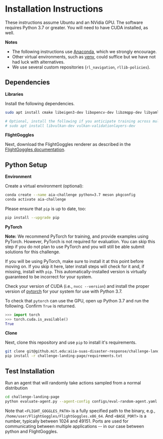 # Installation Instructions 

These instructions assume Ubuntu and an NVidia GPU.
The software requires Python 3.7 or greater.
You will need to have CUDA installed, as well.

**Notes**

- The following instructions use [Anaconda](https://anaconda.org/), which we strongly encourage.
- Other virtual environments, such as [venv](https://docs.python.org/3/library/venv.html), could suffice but we have not had luck with alternatives.
- We use several custom repositories (`rl_navigation`, `rllib-policies`).


## Dependencies

**Libraries**

Install the following dependencies.
```sh
sudo apt install cmake libeigen3-dev libopencv-dev libzmqpp-dev libyaml-cpp-dev

# Optional, install the following if you anticipate training across multiple GPUs 
# sudo apt install libvulkan-dev vulkan-validationlayers-dev 
```

**FlightGoggles**

Next, download the FlightGoggles renderer as described in the [FlightGoggles documentation](https://flightgoggles-documentation.scrollhelp.site/fg/FlightGoggles-Renderer.327286792.html).

## Python Setup

**Environment**

Create a virtual environment (optional):
```sh
conda create --name aia-challenge python=3.7 meson pkgconfig
conda activate aia-challenge
```

Please ensure that `pip` is up to date, too:
```sh
pip install --upgrade pip
```

**PyTorch**

**Note:** We recommend PyTorch for training, and provide examples using PyTorch.
However, PyTorch is not required for evaluation.
You can skip this step if you do not plan to use PyTorch and you will still be able submit solutions for this challenge.

If you will be using PyTorch, make sure to install it at this point before moving on.
If you skip it here, later install steps will check for it and, if missing, install with `pip`.
This automatically-installed version is virtually guaranteed to be incorrect for your system.

Check your version of CUDA (i.e., `nvcc --version`) and install the proper version of [pytorch](https://pytorch.org/get-started/locally/) for your system for use with Python 3.7.

To check that `pytorch` can use the GPU, open up Python 3.7 and run the following. Confirm `True` is returned.
```py
>>> import torch
>>> torch.cuda.is_available()
True
```

**Clone**

Next, clone this repository and use `pip` to install it's requirements.
```sh
git clone git@github.mit.edu:aiia-suas-disaster-response/challenge-landing-page.git
pip install -r challenge-landing-page/requirements.txt
```

## Test Installation

Run an agent that will randomly take actions sampled from a normal distribution 

```sh
cd challenge-landing-page
python evaluate-agent.py --agent-config configs/eval-random-agent.yaml --episodes 1 --flight-goggles-path <FLIGHT_GOGGLES_PATH> --base-port <BASE_PORT>
```

Note that `<FLIGHT_GOGGLES_PATH>` is a fully specified path to the binary, e.g., `/home/user/FlightGoggles/FlightGoggles.x86_64`.
And `<BASE_PORT>` is a number, typically between 1024 and 49151.
Ports are used for communicating between multiple applications -- in our case between python and FlightGoggles.
